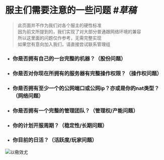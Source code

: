 # 服主们需要注意的一些问题 *#草稿*

>此页面并不作为我们对各个服主的硬性标准<br>因为前文所提到的，我们实现了对大部分普通跟网络环境的兼容<br>所以这里面的问题仅作参考，无需完整实现<br>如果您有意向加入我们，请直接尝试联系管理组

- ### 你是否拥有自己的一台完整的机器？（股份问题）

- ### 你是否对你现在所拥有的服务器有完整操作权限？（操作权问题）

- ### 你是否拥有至少一个的公网端口或公网ip？亦或是你的nat类型？（网络问题）

- ### 你是否拥有一个完整的管理团队？（管理权/产能问题）

- ### 你的计划开服周期？（稳定性/长期问题）

- ### 你目前的日活？（活跃度/玩家问题）

![以儆效尤](/res/img/以儆效尤.png)